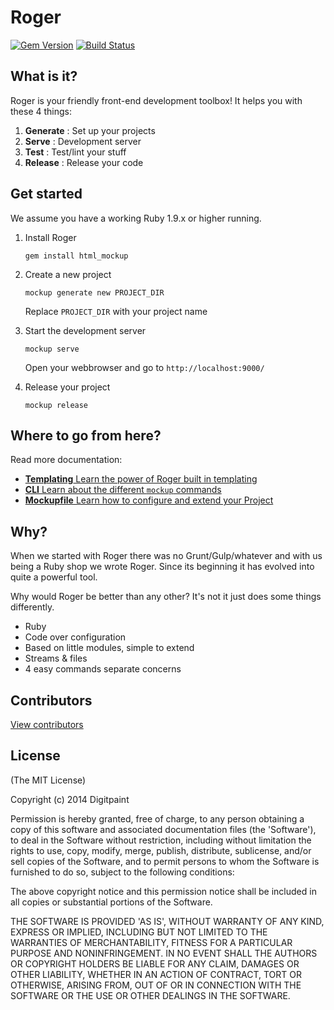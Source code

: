 # Roger

[![Gem Version](https://badge.fury.io/rb/html_mockup.png)](http://badge.fury.io/rb/html_mockup)
[![Build Status](https://travis-ci.org/DigitPaint/html_mockup.png?branch=master)](https://travis-ci.org/DigitPaint/html_mockup)

## What is it?

Roger is your friendly front-end development toolbox! It helps you with these 4 things:

1. **Generate** : Set up your projects
1. **Serve** : Development server
1. **Test** : Test/lint your stuff
1. **Release** : Release your code

## Get started

We assume you have a working Ruby 1.9.x or higher running.

1. Install Roger

    ```shell
    gem install html_mockup
    ```

1. Create a new project

    ```shell
    mockup generate new PROJECT_DIR
    ```

    Replace `PROJECT_DIR` with your project name

1. Start the development server

    ```shell
    mockup serve
    ```

    Open your webbrowser and go to `http://localhost:9000/`

1. Release your project

    ```shell
    mockup release
    ```

## Where to go from here?

Read more documentation:

* [**Templating** Learn the power of Roger built in templating](doc/templating.md)
* [**CLI** Learn about the different `mockup` commands](doc/cli.md)
* [**Mockupfile** Learn how to configure and extend your Project](doc/mockupfile.md)

## Why?

When we started with Roger there was no Grunt/Gulp/whatever and with us being a Ruby shop we wrote Roger. Since its beginning it has evolved into quite a powerful tool. 

Why would Roger be better than any other?
It's not it just does some things differently.

* Ruby
* Code over configuration
* Based on little modules, simple to extend
* Streams & files
* 4 easy commands separate concerns

## Contributors

[View contributors](https://github.com/digitpaint/html_mockup/graphs/contributors)

## License

(The MIT License)

Copyright (c) 2014 Digitpaint

Permission is hereby granted, free of charge, to any person obtaining
a copy of this software and associated documentation files (the
'Software'), to deal in the Software without restriction, including
without limitation the rights to use, copy, modify, merge, publish,
distribute, sublicense, and/or sell copies of the Software, and to
permit persons to whom the Software is furnished to do so, subject to
the following conditions:

The above copyright notice and this permission notice shall be
included in all copies or substantial portions of the Software.

THE SOFTWARE IS PROVIDED 'AS IS', WITHOUT WARRANTY OF ANY KIND,
EXPRESS OR IMPLIED, INCLUDING BUT NOT LIMITED TO THE WARRANTIES OF
MERCHANTABILITY, FITNESS FOR A PARTICULAR PURPOSE AND NONINFRINGEMENT.
IN NO EVENT SHALL THE AUTHORS OR COPYRIGHT HOLDERS BE LIABLE FOR ANY
CLAIM, DAMAGES OR OTHER LIABILITY, WHETHER IN AN ACTION OF CONTRACT,
TORT OR OTHERWISE, ARISING FROM, OUT OF OR IN CONNECTION WITH THE
SOFTWARE OR THE USE OR OTHER DEALINGS IN THE SOFTWARE.
